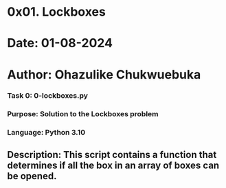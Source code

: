 # 0x01. Lockboxes
# Date:    01-08-2024
# Author:  Ohazulike Chukwuebuka
### Task 0: 0-lockboxes.py
### Purpose: Solution to the Lockboxes problem
### Language: Python 3.10
## Description: This script contains a function that determines if all the box in an array of boxes can be opened.